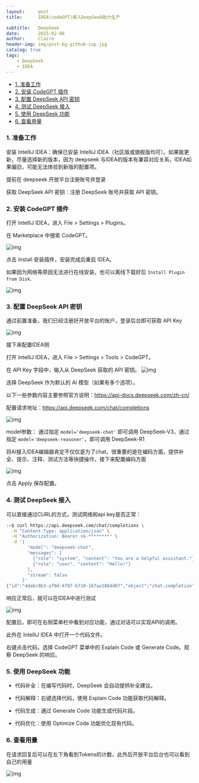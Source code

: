 ```yaml
---
layout:     post
title:      IDEA(codeGPT)接入DeepSeek助力生产

subtitle:   DeepSeek 
date:       2025-02-08
author:     Claire
header-img: img/post-bg-github-cup.jpg
catalog: true
tags:
    - DeepSeek
    - IDEA
---
```


- [1. 准备工作](#1-准备工作)
- [2. 安装 CodeGPT 插件](#2-安装-codegpt-插件)
- [3. 配置 DeepSeek API 密钥](#3-配置-deepseek-api-密钥)
- [4. 测试 DeepSeek 接入](#4-测试-deepseek-接入)
- [5. 使用 DeepSeek 功能](#5-使用-deepseek-功能)
- [6. 查看用量](#6-查看用量)

### 1. 准备工作
   
安装 IntelliJ IDEA：确保已安装 IntelliJ IDEA（社区版或旗舰版均可）。如果能更新，尽量选择新的版本，因为 deepseek 与IDEA的版本有兼容对应关系，IDEA如果偏旧，可能无法体验到新版的配置项。

提前在 deepseek 开放平台注册账号并登录

获取 DeepSeek API 密钥：注册 DeepSeek 账号并获取 API 密钥。

### 2. 安装 CodeGPT 插件

打开 IntelliJ IDEA，进入 File > Settings > Plugins。

在 Marketplace 中搜索 CodeGPT。

![img](../img/blog/deepseek-1.png)

点击 Install 安装插件，安装完成后重启 IDEA。

如果因为网络等原因无法进行在线安装，也可以离线下载好后 `Install Plugin from Disk`.

![img](../img/blog/deepseek-2.png)

### 3. 配置 DeepSeek API 密钥

通过前置准备，我们已经注册好开放平台的账户，登录后台即可获取 API Key

![img](../img/blog/deepseek-3.png)

接下来配置IDEA侧

打开 IntelliJ IDEA，进入 File > Settings > Tools > CodeGPT。

在 API Key 字段中，输入从 DeepSeek 获取的 API 密钥。
![img](../img/blog/deepseek-4.png)

选择 DeepSeek 作为默认的 AI 模型（如果有多个选项）。

以下一些参数内容主要参照官方说明：https://api-docs.deepseek.com/zh-cn/

配置请求地址：https://api.deepseek.com/chat/completions

![img](../img/blog/deepseek-5.png)

model参数： 通过指定 `model='deepseek-chat'` 即可调用 DeepSeek-V3，通过指定 `model='deepseek-reasoner'`，即可调用 DeepSeek-R1

将AI接入IDEA编辑器肯定不仅仅是为了chat，很重要的是在编码方面，提供补全、提示、注释、测试方法等快捷操作，接下来配置编码方面

![img](../img/blog/deepseek-6.png)

点击 Apply 保存配置。

### 4. 测试 DeepSeek 接入

可以直接通过CURL的方式，测试网络和api key是否正常：

```bash
:~$ curl https://api.deepseek.com/chat/completions \
  -H "Content-Type: application/json" \
  -H "Authorization: Bearer sk-********" \
  -d '{
        "model": "deepseek-chat",
        "messages": [
          {"role": "system", "content": "You are a helpful assistant."},
          {"role": "user", "content": "Hello!"}
        ],
        "stream": false
      }'
{"id":"4de6c9b3-af0d-4f87-b710-167aa1884d67","object":"chat.completion","created":1738983305,"model":"deepseek-chat","choices":[{"index":0,"message":{"role":"assistant","content":"Hello! How can I assist you today? 😊"},"logprobs":null,"finish_reason":"stop"}],"usage":{"prompt_tokens":11,"completion_tokens":11,"total_tokens":22,"prompt_tokens_details":{"cached_tokens":0},"prompt_cache_hit_tokens":0,"prompt_cache_miss_tokens":11},"system_fingerprint":"fp_3a5770e1b4"}    
```

响应正常后，就可以在IDEA中进行测试

![img](../img/blog/deepseek-7.png)

配置后，即可在右侧菜单栏中看到对应功能，通过对话可以实现API的调用。

此外在 IntelliJ IDEA 中打开一个代码文件。

右键点击代码，选择 CodeGPT 菜单中的 Explain Code 或 Generate Code。观察 DeepSeek 的响应。

### 5. 使用 DeepSeek 功能

- 代码补全：在编写代码时，DeepSeek 会自动提供补全建议。

- 代码解释：右键选择代码，使用 Explain Code 功能获取代码解释。

- 代码生成：通过 Generate Code 功能生成代码片段。

- 代码优化：使用 Optimize Code 功能优化现有代码。

### 6. 查看用量

在请求回复后可以在左下角看到Tokens的计数，此外后开放平台后台也可以看到自己的用量

![img](../img/blog/deepseek-9.png)